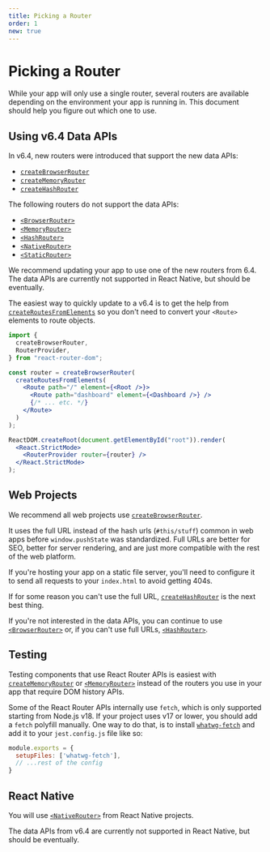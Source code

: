 ```yaml
---
title: Picking a Router
order: 1
new: true
---
```


# Picking a Router

While your app will only use a single router, several routers are available depending on the environment your app is running in. This document should help you figure out which one to use.

## Using v6.4 Data APIs

In v6.4, new routers were introduced that support the new data APIs:

- [`createBrowserRouter`][createbrowserrouter]
- [`createMemoryRouter`][creatememoryrouter]
- [`createHashRouter`][createhashrouter]

The following routers do not support the data APIs:

- [`<BrowserRouter>`][browserrouter]
- [`<MemoryRouter>`][memoryrouter]
- [`<HashRouter>`][hashrouter]
- [`<NativeRouter>`][nativerouter]
- [`<StaticRouter>`][staticrouter]

We recommend updating your app to use one of the new routers from 6.4. The data APIs are currently not supported in React Native, but should be eventually.

The easiest way to quickly update to a v6.4 is to get the help from [`createRoutesFromElements`][createroutesfromelements] so you don't need to convert your `<Route>` elements to route objects.

```jsx
import {
  createBrowserRouter,
  RouterProvider,
} from "react-router-dom";

const router = createBrowserRouter(
  createRoutesFromElements(
    <Route path="/" element={<Root />}>
      <Route path="dashboard" element={<Dashboard />} />
      {/* ... etc. */}
    </Route>
  )
);

ReactDOM.createRoot(document.getElementById("root")).render(
  <React.StrictMode>
    <RouterProvider router={router} />
  </React.StrictMode>
);
```

## Web Projects

We recommend all web projects use [`createBrowserRouter`][createbrowserrouter].

It uses the full URL instead of the hash urls (`#this/stuff`) common in web apps before `window.pushState` was standardized. Full URLs are better for SEO, better for server rendering, and are just more compatible with the rest of the web platform.

If you're hosting your app on a static file server, you'll need to configure it to send all requests to your `index.html` to avoid getting 404s.

If for some reason you can't use the full URL, [`createHashRouter`][createhashrouter] is the next best thing.

If you're not interested in the data APIs, you can continue to use [`<BrowserRouter>`][browserrouter] or, if you can't use full URLs, [`<HashRouter>`][hashrouter].

## Testing

Testing components that use React Router APIs is easiest with [`createMemoryRouter`][creatememoryrouter] or [`<MemoryRouter>`][memoryrouter] instead of the routers you use in your app that require DOM history APIs.

Some of the React Router APIs internally use `fetch`, which is only supported starting from Node.js v18. If your project uses v17 or lower, you should add a `fetch` polyfill manually. One way to do that, is to install [`whatwg-fetch`](https://www.npmjs.com/package/whatwg-fetch) and add it to your `jest.config.js` file like so:
```js
module.exports = {
  setupFiles: ['whatwg-fetch'],
  // ...rest of the config
}
```

## React Native

You will use [`<NativeRouter>`][nativerouter] from React Native projects.

The data APIs from v6.4 are currently not supported in React Native, but should be eventually.

[createbrowserrouter]: ./create-browser-router
[createhashrouter]: ./create-hash-router
[creatememoryrouter]: ./create-memory-router
[createroutesfromelements]: ../utils/create-routes-from-elements
[browserrouter]: ../router-components/browser-router
[memoryrouter]: ../router-components/memory-router
[hashrouter]: ../router-components/hash-router
[nativerouter]: ../router-components/native-router
[staticrouter]: ../router-components/static-router
